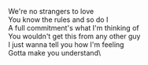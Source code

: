 We're no strangers to love\
You know the rules and so do I\
A full commitment's what I'm thinking of\
You wouldn't get this from any other guy\
I just wanna tell you how I'm feeling\
Gotta make you understand\
